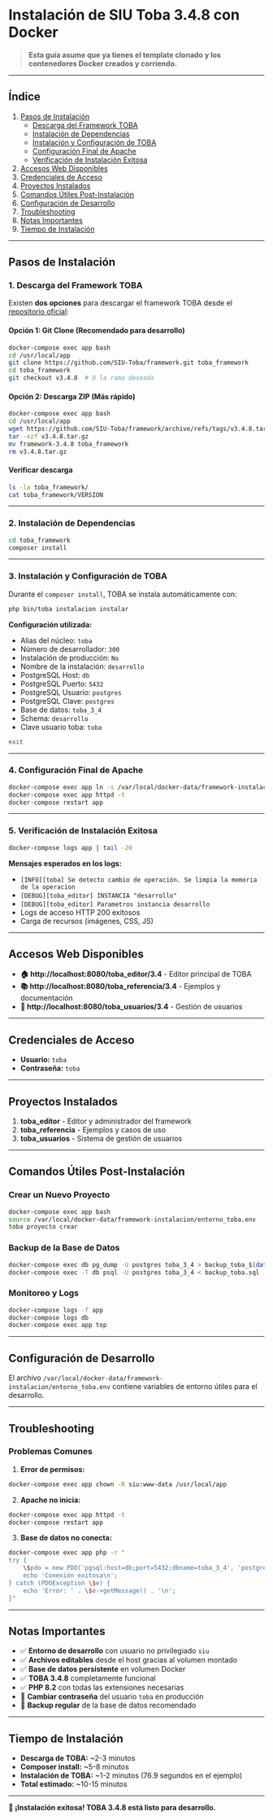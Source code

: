# Instalación de SIU Toba 3.4.8 con Docker

> **Esta guía asume que ya tienes el template clonado y los contenedores Docker creados y corriendo.**

---

## Índice

1. [Pasos de Instalación](#pasos-de-instalación)
   - [Descarga del Framework TOBA](#1-descarga-del-framework-toba)
   - [Instalación de Dependencias](#2-instalación-de-dependencias)
   - [Instalación y Configuración de TOBA](#3-instalación-y-configuración-de-toba)
   - [Configuración Final de Apache](#4-configuración-final-de-apache)
   - [Verificación de Instalación Exitosa](#5-verificación-de-instalación-exitosa)
2. [Accesos Web Disponibles](#accesos-web-disponibles)
3. [Credenciales de Acceso](#credenciales-de-acceso)
4. [Proyectos Instalados](#proyectos-instalados)
5. [Comandos Útiles Post-Instalación](#comandos-útiles-post-instalación)
6. [Configuración de Desarrollo](#configuración-de-desarrollo)
7. [Troubleshooting](#troubleshooting)
8. [Notas Importantes](#notas-importantes)
9. [Tiempo de Instalación](#tiempo-de-instalación)

---

## Pasos de Instalación

### 1. Descarga del Framework TOBA

Existen **dos opciones** para descargar el framework TOBA desde el [repositorio oficial](https://github.com/SIU-Toba/framework):

#### Opción 1: Git Clone (Recomendado para desarrollo)

```bash
docker-compose exec app bash
cd /usr/local/app
git clone https://github.com/SIU-Toba/framework.git toba_framework
cd toba_framework
git checkout v3.4.8  # O la rama deseada
```

#### Opción 2: Descarga ZIP (Más rápido)

```bash
docker-compose exec app bash
cd /usr/local/app
wget https://github.com/SIU-Toba/framework/archive/refs/tags/v3.4.8.tar.gz
tar -xzf v3.4.8.tar.gz
mv framework-3.4.8 toba_framework
rm v3.4.8.tar.gz
```

#### Verificar descarga

```bash
ls -la toba_framework/
cat toba_framework/VERSION
```

---

### 2. Instalación de Dependencias

```bash
cd toba_framework
composer install
```

---

### 3. Instalación y Configuración de TOBA

Durante el `composer install`, TOBA se instala automáticamente con:

```bash
php bin/toba instalacion instalar
```

**Configuración utilizada:**
- Alias del núcleo: `toba`
- Número de desarrollador: `300`
- Instalación de producción: `No`
- Nombre de la instalación: `desarrollo`
- PostgreSQL Host: `db`
- PostgreSQL Puerto: `5432`
- PostgreSQL Usuario: `postgres`
- PostgreSQL Clave: `postgres`
- Base de datos: `toba_3_4`
- Schema: `desarrollo`
- Clave usuario toba: `toba`

```bash
exit
```

---

### 4. Configuración Final de Apache

```bash
docker-compose exec app ln -s /var/local/docker-data/framework-instalacion/toba.conf /etc/apache2/conf.d/toba_3_4.conf
docker-compose exec app httpd -t
docker-compose restart app
```

---

### 5. Verificación de Instalación Exitosa

```bash
docker-compose logs app | tail -20
```

**Mensajes esperados en los logs:**
- `[INFO][toba] Se detecto cambio de operación. Se limpia la memoria de la operacion`
- `[DEBUG][toba_editor] INSTANCIA "desarrollo"`
- `[DEBUG][toba_editor] Parametros instancia desarrollo`
- Logs de acceso HTTP 200 exitosos
- Carga de recursos (imágenes, CSS, JS)

---

## Accesos Web Disponibles

- **🏠 http://localhost:8080/toba_editor/3.4** - Editor principal de TOBA
- **📚 http://localhost:8080/toba_referencia/3.4** - Ejemplos y documentación
- **👥 http://localhost:8080/toba_usuarios/3.4** - Gestión de usuarios

---

## Credenciales de Acceso

- **Usuario:** `toba`
- **Contraseña:** `toba`

---

## Proyectos Instalados

1. **toba_editor** - Editor y administrador del framework
2. **toba_referencia** - Ejemplos y casos de uso
3. **toba_usuarios** - Sistema de gestión de usuarios

---

## Comandos Útiles Post-Instalación

### Crear un Nuevo Proyecto

```bash
docker-compose exec app bash
source /var/local/docker-data/framework-instalacion/entorno_toba.env
toba proyecto crear
```

### Backup de la Base de Datos

```bash
docker-compose exec db pg_dump -U postgres toba_3_4 > backup_toba_$(date +%Y%m%d).sql
docker-compose exec -T db psql -U postgres toba_3_4 < backup_toba.sql
```

### Monitoreo y Logs

```bash
docker-compose logs -f app
docker-compose logs db
docker-compose exec app top
```

---

## Configuración de Desarrollo

El archivo `/var/local/docker-data/framework-instalacion/entorno_toba.env` contiene variables de entorno útiles para el desarrollo.

---

## Troubleshooting

### Problemas Comunes

1. **Error de permisos:**
 ```bash
 docker-compose exec app chown -R siu:www-data /usr/local/app
 ```

2. **Apache no inicia:**
 ```bash
 docker-compose exec app httpd -t
 docker-compose restart app
 ```

3. **Base de datos no conecta:**
 ```bash
 docker-compose exec app php -r "
 try {
     \$pdo = new PDO('pgsql:host=db;port=5432;dbname=toba_3_4', 'postgres', 'postgres');
     echo 'Conexión exitosa\n';
 } catch (PDOException \$e) {
     echo 'Error: ' . \$e->getMessage() . '\n';
 }"
 ```

---

## Notas Importantes

- ✅ **Entorno de desarrollo** con usuario no privilegiado `siu`
- ✅ **Archivos editables** desde el host gracias al volumen montado
- ✅ **Base de datos persistente** en volumen Docker
- ✅ **TOBA 3.4.8** completamente funcional
- ✅ **PHP 8.2** con todas las extensiones necesarias
- 🔐 **Cambiar contraseña** del usuario `toba` en producción
- 📝 **Backup regular** de la base de datos recomendado

---

## Tiempo de Instalación

- **Descarga de TOBA:** ~2-3 minutos  
- **Composer install:** ~5-8 minutos
- **Instalación de TOBA:** ~1-2 minutos (76.9 segundos en el ejemplo)
- **Total estimado:** ~10-15 minutos

---

**🎉 ¡Instalación exitosa! TOBA 3.4.8 está listo para desarrollo.**

